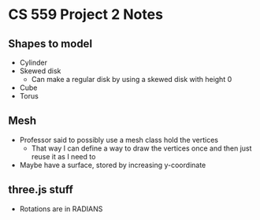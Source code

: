 # CS 559 Project 2 Notes #

## Shapes to model ##
- Cylinder
- Skewed disk
  - Can make a regular disk by using a skewed disk with height 0
- Cube
- Torus

## Mesh ##
- Professor said to possibly use a mesh class hold the vertices
  - That way I can define a way to draw the vertices once and then just reuse it as I need to
- Maybe have a surface, stored by increasing y-coordinate

## three.js stuff ##
- Rotations are in RADIANS